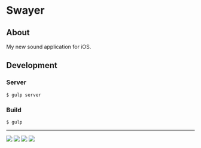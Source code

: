 # Swayer

## About
My new sound application for iOS.


## Development

### Server

```
$ gulp server
```

### Build

```
$ gulp
```

---

![](http://andreykeske.com/assets/images/git/yo.png)
![](http://andreykeske.com/assets/images/git/bower.png)
![](http://andreykeske.com/assets/images/git/gulp.png)
![](http://andreykeske.com/assets/images/git/sass.png)